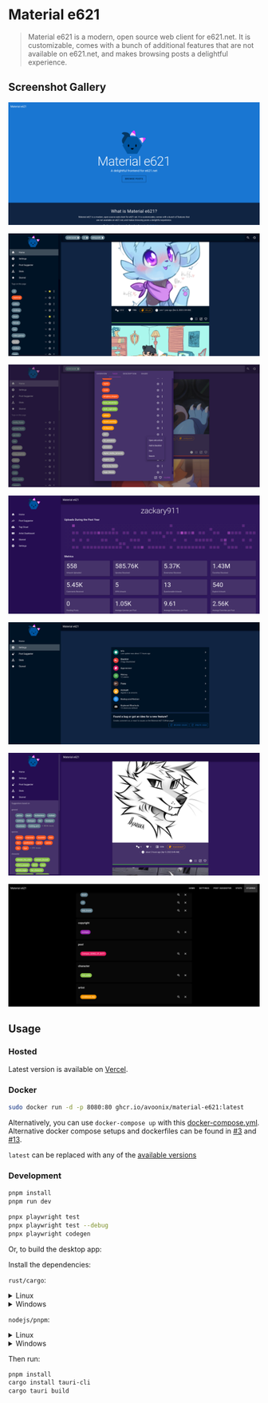 # Material e621

> Material e621 is a modern, open source web client for e621.net. It is customizable, comes with a bunch of additional features that are not available on e621.net, and makes browsing posts a delightful experience.

## Screenshot Gallery

[![Material e621 - Landing Page](./screenshots/material-e621-screenshot-landing-page.png)](https://material-e621.vercel.app/)

[![Material e621 - Posts](./screenshots/material-e621-screenshot-posts-page.png)](https://material-e621.vercel.app/)

[![Material e621 - Details](./screenshots/material-e621-screenshot-post-details.png)](https://material-e621.vercel.app/)

[![Material e621 - Artist Dashboard](./screenshots/material-e621-screenshot-artist-dashboard-post-overview.png)](https://material-e621.vercel.app/)

[![Material e621 - Settings](./screenshots/material-e621-screenshot-settings-page.png)](https://material-e621.vercel.app/)

[![Material e621 - Recommendations](./screenshots/material-e621-screenshot-post-recommendations.png)](https://material-e621.vercel.app/)

[![Material e621 - Starred Tags](./screenshots/material-e621-screenshot-starred-tags.png)](https://material-e621.vercel.app/)

## Usage

### Hosted

Latest version is available on [Vercel](https://material-e621.vercel.app/).

### Docker

```bash
sudo docker run -d -p 8080:80 ghcr.io/avoonix/material-e621:latest
```

Alternatively, you can use `docker-compose up` with this [docker-compose.yml](./docker-compose.yml). Alternative docker compose setups and dockerfiles can be found in [#3](https://github.com/avoonix/material-e621/issues/3) and [#13](https://github.com/avoonix/material-e621/issues/13).

`latest` can be replaced with any of the [available versions](https://github.com/avoonix/material-e621/pkgs/container/material-e621/versions)

### Development

```bash
pnpm install
pnpm run dev
```

```bash
pnpx playwright test
pnpx playwright test --debug
pnpx playwright codegen
```

Or, to build the desktop app:

Install the dependencies:

`rust/cargo`:
<details>
  <summary>Linux</summary>
  
  Use the package manager that comes with your distro
</details>
<details>
  <summary>Windows</summary>
  Download and run the rust installer
</details>

`nodejs/pnpm`:
<details>
  <summary>Linux</summary>

  Use the package manager that comes with your distro
</details>

<details>
  <summary>Windows</summary>

  Download the installer from the NodeJS website
</details>

Then run:
```bash
pnpm install
cargo install tauri-cli
cargo tauri build
```
